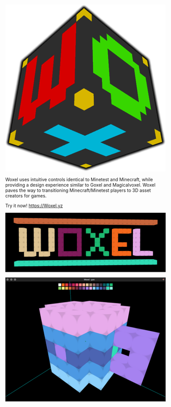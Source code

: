![woxel logo](https://github.com/woxels/woxels.github.io/blob/main/dibesfer-new-logo-full-bright.png)

Woxel uses intuitive controls identical to Minetest and Minecraft, while providing a design experience similar to Goxel and Magicalvoxel. Woxel paves the way to transitioning Minecraft/Minetest players to 3D asset creators for games.

Try it now! https://Woxel.yz

![woxel header](https://raw.githubusercontent.com/woxels/woxels.github.io/main/woxelbanner.png)<br>


![woxel screenshot](https://raw.githubusercontent.com/woxels/woxels.github.io/main/Screenshot_2023-09-02_07-06-18.png)

